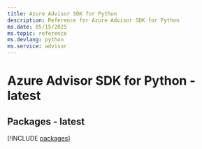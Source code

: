 ```yaml
---
title: Azure Advisor SDK for Python
description: Reference for Azure Advisor SDK for Python
ms.date: 05/15/2025
ms.topic: reference
ms.devlang: python
ms.service: advisor
---
```

# Azure Advisor SDK for Python - latest
## Packages - latest
[!INCLUDE [packages](advisor-index.md)]